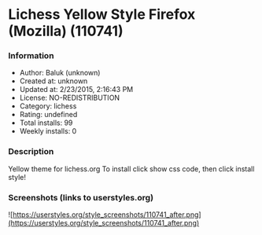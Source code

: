# Lichess Yellow Style Firefox (Mozilla) (110741)

### Information
- Author: Baluk (unknown)
- Created at: unknown
- Updated at: 2/23/2015, 2:16:43 PM
- License: NO-REDISTRIBUTION
- Category: lichess
- Rating: undefined
- Total installs: 99
- Weekly installs: 0


### Description
Yellow theme for lichess.org
To install click show css code, then click install style!


### Screenshots (links to userstyles.org)
![https://userstyles.org/style_screenshots/110741_after.png](https://userstyles.org/style_screenshots/110741_after.png)


